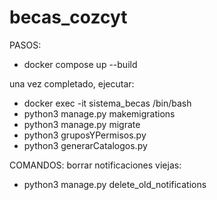 # becas_cozcyt
PASOS:
- docker compose up --build

una vez completado, ejecutar:
- docker exec -it sistema_becas /bin/bash
- python3 manage.py makemigrations
- python3 manage.py migrate
- python3 gruposYPermisos.py
- python3 generarCatalogos.py



COMANDOS:
borrar notificaciones viejas: 
- python3 manage.py delete_old_notifications